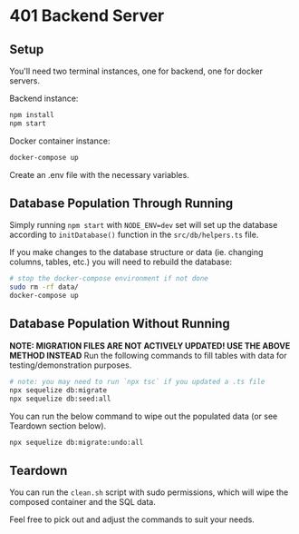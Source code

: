 # 401 Backend Server

## Setup

You'll need two terminal instances, one for backend, one for docker servers.

Backend instance:

```bash
npm install
npm start
```

Docker container instance:

```bash
docker-compose up
```

Create an .env file with the necessary variables.

## Database Population Through Running

Simply running `npm start` with `NODE_ENV=dev` set will set up the database according to `initDatabase()` function in the `src/db/helpers.ts` file.

If you make changes to the database structure or data (ie. changing columns, tables, etc.) you will need to rebuild the database:

```bash
# stop the docker-compose environment if not done
sudo rm -rf data/
docker-compose up
```

## Database Population Without Running

**NOTE: MIGRATION FILES ARE NOT ACTIVELY UPDATED! USE THE ABOVE METHOD INSTEAD**
Run the following commands to fill tables with data for testing/demonstration purposes.

```bash
# note: you may need to run `npx tsc` if you updated a .ts file
npx sequelize db:migrate
npx sequelize db:seed:all
```

You can run the below command to wipe out the populated data (or see Teardown section below).

```bash
npx sequelize db:migrate:undo:all
```

## Teardown

You can run the `clean.sh` script with sudo permissions, which will wipe the composed container and the SQL data.

Feel free to pick out and adjust the commands to suit your needs.
